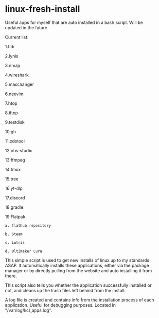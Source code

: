 # linux-fresh-install
Useful apps for myself that are auto installed in a bash script. Will be updated in the future. 

Current list:

 1.tldr

2.lynis

3.nmap

4.wireshark

5.macchanger

6.neovim

7.htop

8.iftop

9.testdisk

10.gh

11.xdotool

12.obs-studio

13.ffmpeg

14.tmux

15.tree

16.yt-dlp

17.discord

18.gradle

19.Flatpak
    
    a. flathub repository

    b. Steam

    c. Lutris

    d. Ultimaker Cura

This simple script is used to get new installs of linux up to my standards ASAP. It automatically installs these applications, either via the package manager
or by directly pulling from the website and auto installing it from there. 

This script also tells you whether the application successfully installed or not, and cleans up the trash files left behind from the install.

A log file is created and contains info from the installation process of each application. Useful for debugging purposes. Located in "/var/log/kcl_apps.log".
